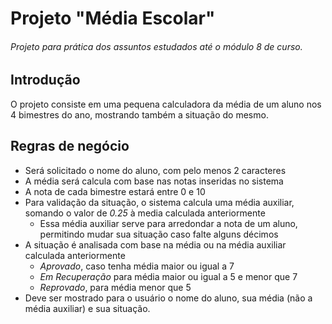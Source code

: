# Projeto "Média Escolar"

###### _Projeto para prática dos assuntos estudados até o módulo 8 de curso._

## Introdução

O projeto consiste em uma pequena calculadora da média de um aluno nos 4 bimestres do ano, mostrando também a situação do mesmo.

## Regras de negócio

- Será solicitado o nome do aluno, com pelo menos 2 caracteres
- A média será calcula com base nas notas inseridas no sistema
- A nota de cada bimestre estará entre 0 e 10
- Para validação da situação, o sistema calcula uma média auxiliar, somando o valor de _0.25_ à media calculada anteriormente
  - Essa média auxiliar serve para arredondar a nota de um aluno, permitindo mudar sua situação caso falte alguns décimos
- A situação é analisada com base na média ou na média auxiliar calculada anteriormente
    - _Aprovado_, caso tenha média maior ou igual a 7
    - _Em Recuperação_ para média maior ou igual a 5 e menor que 7
    - _Reprovado_, para média menor que 5
- Deve ser mostrado para o usuário o nome do aluno, sua média (não a média auxiliar) e sua situação.
